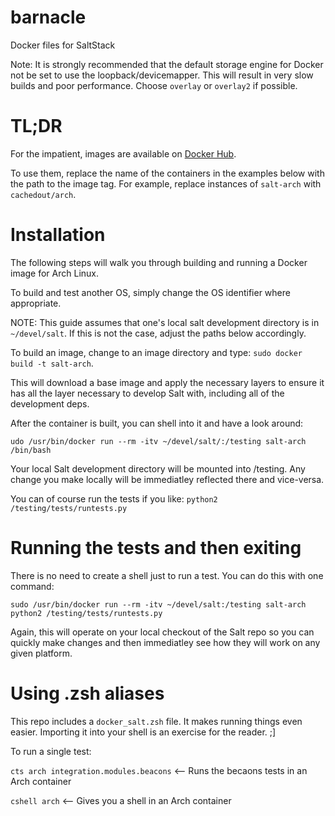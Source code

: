 # barnacle
Docker files for SaltStack

Note: It is strongly recommended that the default storage engine for Docker not be set to use the loopback/devicemapper.
This will result in very slow builds and poor performance. Choose `overlay` or `overlay2` if possible.

TL;DR
=====

For the impatient, images are available on [Docker Hub](https://hub.docker.com/r/cachedout/barnacle/).

To use them, replace the name of the containers in the examples below with the path to the image tag. For example, replace instances of `salt-arch` with `cachedout/arch`.


Installation
============
The following steps will walk you through building and running a Docker image for Arch Linux.

To build and test another OS, simply change the OS identifier where appropriate.

NOTE: This guide assumes that one's local salt development directory is in `~/devel/salt`. If this
is not the case, adjust the paths below accordingly.

To build an image, change to an image directory and type: `sudo docker build -t salt-arch`.

This will download a base image and apply the necessary layers to ensure it has all the layer necessary
to develop Salt with, including all of the development deps.

After the container is built, you can shell into it and have a look around:

`udo /usr/bin/docker run --rm -itv ~/devel/salt/:/testing salt-arch /bin/bash`

Your local Salt development directory will be mounted into /testing. Any change you make locally
will be immediatley reflected there and vice-versa.

You can of course run the tests if you like: `python2 /testing/tests/runtests.py`

Running the tests and then exiting
==================================

There is no need to create a shell just to run a test. You can do this with one command:

`sudo /usr/bin/docker run --rm -itv ~/devel/salt:/testing salt-arch python2 /testing/tests/runtests.py`

Again, this will operate on your local checkout of the Salt repo so you can quickly make changes and then
immediatley see how they will work on any given platform.

Using .zsh aliases
==================

This repo includes a `docker_salt.zsh` file. It makes running things even easier. Importing it into your
shell is an exercise for the reader. ;]

To run a single test:

`cts arch integration.modules.beacons` <-- Runs the becaons tests in an Arch container

`cshell arch` <-- Gives you a shell in an Arch container
